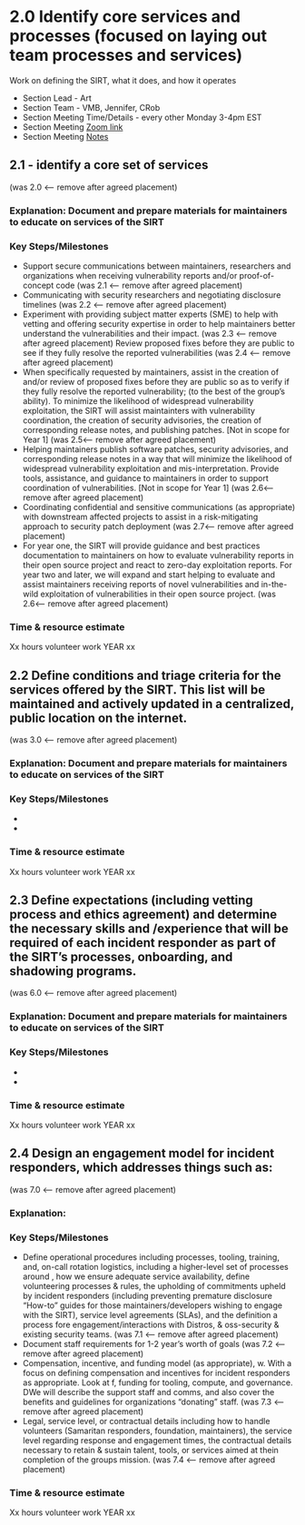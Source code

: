 # 2.0 Identify core services and processes (focused on laying out team processes and services)

Work on defining the SIRT, what it does, and how it operates

- Section Lead - Art
- Section Team - VMB, Jennifer, CRob
- Section Meeting Time/Details - every other Monday 3-4pm EST 
- Section Meeting [Zoom link](https://zoom.us/j/94519747974)
- Section Meeting [Notes](https://docs.google.com/document/d/1cnGok8fLHE9vmpzx7lgBfD5pQ4DX60vrOPbSjVb-uxY/edit#)

## 2.1 - identify a core set of services
(was 2.0 <-- remove after agreed placement)
### Explanation: Document and prepare materials for maintainers to educate on services of the SIRT

### Key Steps/Milestones
- Support secure communications between maintainers, researchers and organizations when receiving vulnerability reports and/or proof-of-concept code (was 2.1 <-- remove after agreed placement)
- Communicating with security researchers and negotiating disclosure timelines (was 2.2 <-- remove after agreed placement)
- Experiment with providing subject matter experts (SME) to help with vetting and offering security expertise in order to help maintainers better understand the vulnerabilities and their  impact. (was 2.3 <-- remove after agreed placement)
Review proposed fixes before they are public to see if they fully resolve the reported vulnerabilities (was 2.4 <-- remove after agreed placement)
- When specifically requested by maintainers, assist in the creation of and/or review of proposed fixes before they are public so as to verify if they fully resolve the reported vulnerability; (to the best of the group’s ability). To minimize the likelihood of widespread vulnerability exploitation, the SIRT will assist maintainters with vulnerability coordination, the creation of security advisories, the creation of corresponding release notes, and publishing patches. [Not in scope for Year 1] (was 2.5<-- remove after agreed placement)
- Helping maintainers publish software patches, security advisories, and corresponding release notes in a way that will minimize the likelihood of widespread vulnerability exploitation and mis-interpretation. Provide tools, assistance, and guidance to maintainers in order to support coordination of vulnerabilities. [Not in scope for Year 1] (was 2.6<-- remove after agreed placement)
- Coordinating confidential and sensitive communications (as appropriate) with downstream affected projects to assist in a risk-mitigating approach to security patch deployment (was 2.7<-- remove after agreed placement)
- For year one, the SIRT will provide guidance and best practices documentation to maintainers on how to evaluate vulnerability reports in their open source project and react to zero-day exploitation reports. For year two and later, we will expand and start helping to evaluate and assist maintainers receiving reports of novel vulnerabilities and in-the-wild exploitation of vulnerabilities in their open source project. (was 2.6<-- remove after agreed placement)

### Time & resource estimate
Xx hours volunteer work YEAR xx


## 2.2 Define conditions and triage criteria for the services offered by the SIRT. This list will be maintained and actively updated in a centralized, public location on the internet.
(was 3.0 <-- remove after agreed placement)
### Explanation: Document and prepare materials for maintainers to educate on services of the SIRT

### Key Steps/Milestones
-
-

### Time & resource estimate
Xx hours volunteer work YEAR xx

## 2.3 Define expectations (including vetting process and ethics agreement) and determine the necessary skills and /experience that will be required of each incident responder as part of the SIRT’s processes, onboarding, and shadowing programs.
(was 6.0 <-- remove after agreed placement)
### Explanation: Document and prepare materials for maintainers to educate on services of the SIRT

### Key Steps/Milestones
-
-

### Time & resource estimate
Xx hours volunteer work YEAR xx

## 2.4 Design an engagement model for incident responders, which addresses things such as:
(was 7.0 <-- remove after agreed placement)

### Explanation:  

### Key Steps/Milestones
- Define operational procedures including processes, tooling, training, and, 
on-call rotation logistics, including a higher-level set of processes around , how we ensure adequate service availability, define volunteering processes & rules, the upholding of commitments upheld by incident responders (including preventing premature disclosure “How-to” guides for those maintainers/developers wishing to engage with the SIRT), service level agreements (SLAs), and the definition a process fore engagement/interactions with Distros, & oss-security & existing security teams. (was 7.1 <-- remove after agreed placement)
- Document staff requirements for 1-2 year’s worth of goals (was 7.2 <-- remove after agreed placement)
- Compensation, incentive, and funding model (as appropriate), w. With a focus on defining compensation and incentives for incident responders as appropriate. Look at f, funding for tooling, compute, and governance. DWe will describe the support staff and comms, and also cover the benefits and guidelines for organizations “donating” staff. (was 7.3 <-- remove after agreed placement)
- Legal, service level, or contractual details including how to handle volunteers (Samaritan responders, foundation, maintainers), the service level regarding response and engagement times, the contractual details necessary to retain & sustain talent, tools, or services aimed at thein completion of the groups mission. (was 7.4 <-- remove after agreed placement)

### Time & resource estimate
Xx hours volunteer work YEAR xx
